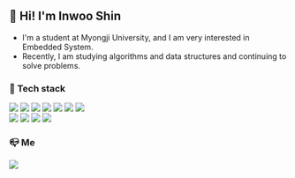 


   ## :musical_score: Hi! I'm Inwoo Shin     
   
   - I'm a student at Myongji University, and I am very interested in Embedded System.   
   - Recently, I am studying algorithms and data structures and continuing to solve problems.   
   
   ###     :pushpin: Tech stack
   
   <img src="https://img.shields.io/badge/C-A8B9CC?style=flat-square&logo=C&logoColor=white"/></a> 
   <img src="https://img.shields.io/badge/C++-00599C?style=flat-square&logo=C%2B%2B&logoColor=white"/></a> 
   <img src="https://img.shields.io/badge/JAVA-007396?style=flat-square&logo=java&logoColor=white"/></a> 
   <img src="https://img.shields.io/badge/Python-3776AB?style=flat-square&logo=Python&logoColor=white"/></a> 
   <img src="https://img.shields.io/badge/Javascript-ffb13b?style=flat-square&logo=javascript&logoColor=white"/></a> 
   <img src="https://img.shields.io/badge/-HTML5-orange?style=flat-square&logo=HTML5&logoColor=white"/></a> 
   <img src="https://img.shields.io/badge/-CSS3-skyblue?style=flat-square&logo=CSS3&logoColor=white"/></a>   
   <img src="https://img.shields.io/badge/OpenCV-5C3EE8?style=flat-square&logo=Opencv"/></a> 
   <img src="https://img.shields.io/badge/OpenGL-5586A4?style=flat-square&logo=Opengl&logoColor=white"/></a> 
   <img src="https://img.shields.io/badge/Linux-FCC624?style=flat-square&logo=Linux&logoColor=black"/></a> 
   <img src="https://img.shields.io/badge/Android-3DDC84?style=flat-square&logo=Android&logoColor=white"/></a>
   
   ###   :mailbox_closed: Me
   <a href="https://www.instagram.com/inw117/"><img src="https://img.shields.io/badge/Instagram-E4405F?style=flat-square&logo=Instagram&logoColor=white&link=https://www.instagram.com/inw117/"/></a>
   <!--
**inwooshin/inwooshin** is a ✨ _special_ ✨ repository because its `README.md` (this file) appears on your GitHub profile.

Here are some ideas to get you started:

- 🔭 I’m currently working on ...
- 🌱 I’m currently learning ...
- 👯 I’m looking to collaborate on ...
- 🤔 I’m looking for help with ...
- 💬 Ask me about ...
- 📫 How to reach me: ...
- 😄 Pronouns: ...
- ⚡ Fun fact: ...
-->
